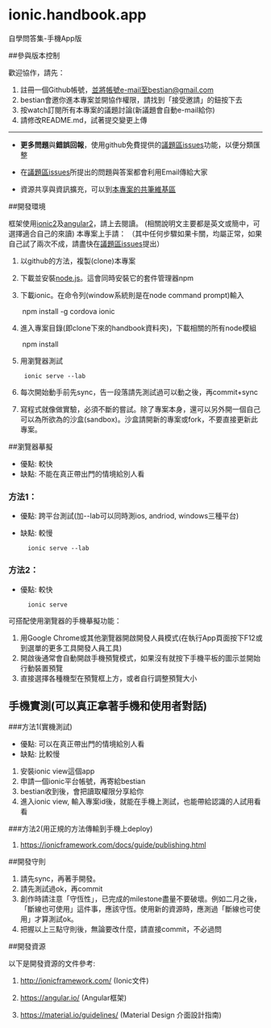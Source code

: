 # ionic.handbook.app
自學問答集-手機App版


##參與版本控制

歡迎協作，請先：

1. 註冊一個Github帳號，並將帳號e-mail至bestian@gmail.com
2. bestian會邀你進本專案並開協作權限，請找到「接受邀請」的鈕按下去
3. 按watch訂閱所有本專案的議題討論(新議題會自動e-mail給你)
4. 請修改README.md，試著提交變更上傳

----

* **更多問題**與**錯誤回報**，使用github免費提供的[議題區issues](https://github.com/3dw/handbook/issues)功能，以便分類匯整

* 在[議題區issues](https://github.com/3dw/handbook/issues)所提出的問題與答案都會利用Email傳給大家

* 資源共享與資訊擴充，可以到[本專案的共筆維基區](https://github.com/3dw/handbook/wiki/%E5%AD%B8%E7%BF%92%E8%B3%87%E6%BA%90)

##開發環境

框架使用[ionic2](https://ionicframework.com/)及[angular2](https://angular.io/)，請上去閱讀。
(相關說明文主要都是英文或簡中，可選擇適合自己的來讀)
 本專案上手請：
（其中任何步驟如果卡關，均屬正常，如果自己試了兩次不成，請盡快在[議題區issues](https://github.com/3dw/handbook/issues)提出）

1. 以github的方法，複製(clone)本專案

2. 下載並安裝[node.js](https://nodejs.org/en/)。這會同時安裝它的套件管理器npm
3. 下載ionic。在命令列(window系統則是在node command prompt)輸入

        npm install -g cordova ionic

4. 進入專案目錄(即clone下來的handbook資料夾)，下載相關的所有node模組

        npm install
        
5. 用瀏覽器測試

        ionic serve --lab
6. 每次開始動手前先sync，告一段落請先測試過可以動之後，再commit+sync

7. 寫程式就像做實驗，必須不斷的嘗試。除了專案本身，還可以另外開一個自己可以為所欲為的沙盒(sandbox)。沙盒請開新的專案或fork，不要直接更新此專案。

##瀏覽器摹擬
* 優點: 較快
* 缺點: 不能在真正帶出門的情境給別人看

### 方法1：
* 優點: 跨平台測試(加--lab可以同時測ios, andriod, windows三種平台)
* 缺點: 較慢

        ionic serve --lab

### 方法2：
* 優點: 較快

        ionic serve

可搭配使用瀏覽器的手機摹擬功能：
1. 用Google Chrome或其他瀏覽器開啟開發人員模式(在執行App頁面按下F12或到選單的更多工具開發人員工具)
2. 開啟後通常會自動開啟手機預覽模式，如果沒有就按下手機平板的圖示並開始行動裝置預覽
3. 直接選擇各種機型在預覽框上方，或者自行調整預覽大小

## 手機實測(可以真正拿著手機和使用者對話)

###方法1(實機測試)
* 優點: 可以在真正帶出門的情境給別人看
* 缺點: 比較慢

1. 安裝ionic view這個app
2. 申請一個ionic平台帳號，再寄給bestian
3. bestian收到後，會把讀取權限分享給你
4. 進入ionic view, 輸入專案id後，就能在手機上測試，也能帶給認識的人試用看看

###方法2(用正規的方法傳輸到手機上deploy)

1. https://ionicframework.com/docs/guide/publishing.html


##開發守則

1. 請先sync，再著手開發。
2. 請先測試過ok，再commit
3. 創作時請注意「守恆性」，已完成的milestone盡量不要破壞。例如二月之後，「斷線也可使用」這件事，應該守恆。使用新的資源時，應測過「斷線也可使用」才算測試ok。
4. 把握以上三點守則後，無論要改什麼，請直接commit，不必過問 

##開發資源

以下是開發資源的文件參考:

1. http://ionicframework.com/ (Ionic文件)

2. https://angular.io/ (Angular框架)

3. https://material.io/guidelines/ (Material Design 介面設計指南)
